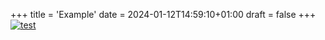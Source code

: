 +++
title = 'Example'
date = 2024-01-12T14:59:10+01:00
draft = false
+++
[![test](https://i.vimeocdn.com/video/1726826314-b44a76b6b87067ff87264c70894d3a76fc6757b7927adbc693826cb87f262970-d_640)](https://vimeo.com/866531029 "test")
